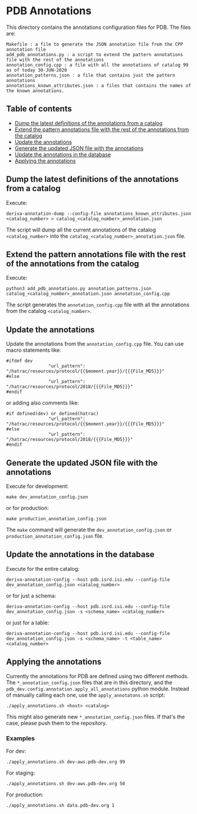 # PDB Annotations

This directory contains the annotations configuration files for PDB. The files are:

```
Makefile : a file to generate the JSON annotation file from the CPP annotation file
add_pdb_annotations.py : a script to extend the pattern annotations file with the rest of the annotations
annotation_config.cpp : a file with all the annotations of catalog 99 as of today 30-JUN-2020
annotation_patterns.json : a file that contains just the pattern annotations
annotations_known_attributes.json : a files that contains the names of the known annotations.
```

## Table of contents
- [Dump the latest definitions of the annotations from a catalog](#dump-the-latest-definitions-of-the-annotations-from-a-catalog)
- [Extend the pattern annotations file with the rest of the annotations from the catalog](#extend-the-pattern-annotations-file-with-the-rest-of-the-annotations-from-the-catalog)
- [Update the annotations](#update-the-annotations)
- [Generate the updated JSON file with the annotations](#generate-the-updated-json-file-with-the-annotations)
- [Update the annotations in the database](#update-the-annotations-in-the-database)
- [Applying the annotations](#applying-the-annotations)

## Dump the latest definitions of the annotations from a catalog

Execute:

```
deriva-annotation-dump --config-file annotations_known_attributes.json <catalog_number> > catalog_<catalog_number>_annotation.json

```

The script will dump all the current annotations of the catalog `<catalog_number>` into the `catalog_<catalog_number>_annotation.json` file.

## Extend the pattern annotations file with the rest of the annotations from the catalog

Execute:

```
python3 add_pdb_annotations.py annotation_patterns.json catalog_<catalog_number>_annotation.json annotation_config.cpp
```

The script generates the `annotation_config.cpp` file with all the annotations from the catalog `<catalog_number>`.

## Update the annotations

Update the annotations from the `annotation_config.cpp` file. You can use macro statements like:

```
#ifdef dev
                "url_pattern": "/hatrac/resources/protocol/{{$moment.year}}/{{{File_MD5}}}"
#else
                "url_pattern": "/hatrac/resources/protocol/2018/{{{File_MD5}}}"
#endif

```

or adding also comments like:

```
#if defined(dev) or defined(hatrac)
                "url_pattern": "/hatrac/resources/protocol/{{$moment.year}}/{{{File_MD5}}}"
#else
                "url_pattern": "/hatrac/resources/protocol/2018/{{{File_MD5}}}"
#endif

```

## Generate the updated JSON file with the annotations

Execute for development:

```
make dev_annotation_config.json
```

or for production:

```
make production_annotation_config.json
```

The `make` command will generate the `dev_annotation_config.json` or `production_annotation_config.json` file.

## Update the annotations in the database

Execute for the entire catalog:

```
deriva-annotation-config --host pdb.isrd.isi.edu --config-file dev_annotation_config.json <catalog_number>

```

or for just a schema:

```
deriva-annotation-config --host pdb.isrd.isi.edu --config-file dev_annotation_config.json -s <schema_name> <catalog_number>

```

or just for a table:

```
deriva-annotation-config --host pdb.isrd.isi.edu --config-file dev_annotation_config.json -s <schema_name> -t <table_name> <catalog_number>

```

## Applying the annotations

Currently the annotations for PDB are defined using two different methods. The `*_annotation_config.json` files that are in this directory, and the `pdb_dev.config.annotation.apply_all_annotations` python module. Instead of manually calling each one, use the `apply_annotatons.sh` script:

```
./apply_annotations.sh <host> <catalog>
```

This might also generate new `*_annotation_config.json` files. If that's the case, please push them to the repository.

### Examples

For dev:

```
./apply_annotations.sh dev-aws.pdb-dev.org 99
```

For staging:

```
./apply_annotations.sh dev-aws.pdb-dev.org 50
```

For production:

```
./apply_annotations.sh data.pdb-dev.org 1
```
